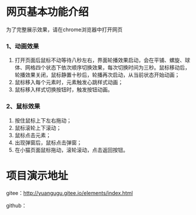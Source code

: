# 网页基本功能介绍

为了完整展示效果，请在chrome浏览器中打开网页

### 1、动画效果

1. 打开页面后鼠标不动等待八秒左右，界面轮播效果启动，会在平铺、螺旋、球体、网格四个状态下依次顺序切换效果，每次切换时间为三秒。鼠标移动后，轮播效果关闭，鼠标静置十秒后，轮播再次启动，从当前状态开始动画；
2. 鼠标移入每个元素时，元素触发心跳样式动画；
3. 鼠标移入样式切换按钮时，触发按钮动画。

### 2、鼠标效果

1. 按住鼠标上下左右拖动；
2. 鼠标滚轮上下滚动；
3. 鼠标点击元素；
4. 出现弹窗后，鼠标点击弹窗；
5. 在小猫页面鼠标拖动，滚轮滚动，点击返回按钮。

# 项目演示地址

gitee：http://yuangugu.gitee.io/elements/index.html

github：